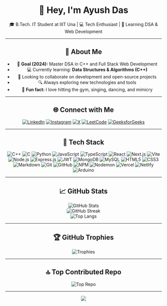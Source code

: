 <div align="center">

# 👋 Hey, I'm Ayush Das  
🎓 B.Tech. IT Student at IIIT Una | 💻 Tech Enthusiast | 🧠 Learning DSA & Web Development

---

## 🚀 About Me

- 🎯 **Goal (2024):** Master DSA in C++ and Full Stack Web Development  
- 💻 Currently learning: **Data Structures & Algorithms (C++)**  
- 🤝 Looking to collaborate on development and open-source projects  
- 🔍 Always exploring new technologies and tools  
- 💪 **Fun fact:** I love hitting the gym, singing, dancing, and mimicry

---

<!--
<p align="center"> 
  Visitor Count:<br>
  <img src= "https://profile-counter.glitch.me/Ayushdas1904/count.svg" />
</p>
-->

## 🌐 Connect with Me

[![LinkedIn](https://img.shields.io/badge/LinkedIn-%230077B5.svg?logo=linkedin&logoColor=white)](https://www.linkedin.com/in/ayush-das-4674a1239/) [![Instagram](https://img.shields.io/badge/Instagram-%23E4405F.svg?logo=Instagram&logoColor=white)](https://www.instagram.com/__ayushdas_/) [![X](https://img.shields.io/badge/X-black.svg?logo=X&logoColor=white)](https://x.com/das_codes) [![LeetCode](https://img.shields.io/badge/LeetCode-%23FFA116.svg?logo=leetcode&logoColor=black)](https://leetcode.com/Ayushdas1904/)  [![GeeksforGeeks](https://img.shields.io/badge/GeeksforGeeks-%2300FF00.svg?logo=geeksforgeeks&logoColor=black)](https://auth.geeksforgeeks.org/user/user_kbej8yhgzhc/)

---

## 🧰 Tech Stack

![C++](https://img.shields.io/badge/C++-00599C?style=flat&logo=c%2B%2B&logoColor=white) ![C](https://img.shields.io/badge/C-00599C?style=flat&logo=c&logoColor=white) ![Python](https://img.shields.io/badge/Python-3670A0?style=flat&logo=python&logoColor=ffdd54) ![JavaScript](https://img.shields.io/badge/JavaScript-323330?style=flat&logo=javascript&logoColor=F7DF1E) ![TypeScript](https://img.shields.io/badge/TypeScript-007ACC?style=flat&logo=typescript&logoColor=white) ![React](https://img.shields.io/badge/React-20232A?style=flat&logo=react&logoColor=61DAFB) ![Next.js](https://img.shields.io/badge/Next.js-black?style=flat&logo=next.js&logoColor=white) ![Vite](https://img.shields.io/badge/Vite-646CFF?style=flat&logo=vite&logoColor=white) ![Node.js](https://img.shields.io/badge/Node.js-6DA55F?style=flat&logo=node.js&logoColor=white) ![Express.js](https://img.shields.io/badge/Express.js-404d59?style=flat&logo=express&logoColor=61DAFB) ![JWT](https://img.shields.io/badge/JWT-black?style=flat&logo=JSON%20web%20tokens) ![MongoDB](https://img.shields.io/badge/MongoDB-4ea94b?style=flat&logo=mongodb&logoColor=white) ![MySQL](https://img.shields.io/badge/MySQL-4479A1?style=flat&logo=mysql&logoColor=white) ![HTML5](https://img.shields.io/badge/HTML5-E34F26?style=flat&logo=html5&logoColor=white) ![CSS3](https://img.shields.io/badge/CSS3-1572B6?style=flat&logo=css3&logoColor=white) ![Markdown](https://img.shields.io/badge/Markdown-000000?style=flat&logo=markdown&logoColor=white) ![Git](https://img.shields.io/badge/Git-F05033?style=flat&logo=git&logoColor=white) ![GitHub](https://img.shields.io/badge/GitHub-121011?style=flat&logo=github&logoColor=white) ![NPM](https://img.shields.io/badge/NPM-CB3837?style=flat&logo=npm&logoColor=white) ![Nodemon](https://img.shields.io/badge/Nodemon-233330?style=flat&logo=nodemon&logoColor=BBDEAD) ![Vercel](https://img.shields.io/badge/Vercel-000000?style=flat&logo=vercel&logoColor=white) ![Netlify](https://img.shields.io/badge/Netlify-00C7B7?style=flat&logo=netlify&logoColor=white) ![Arduino](https://img.shields.io/badge/Arduino-00979D?style=flat&logo=Arduino&logoColor=white)

---

## 📈 GitHub Stats

![GitHub Stats](https://github-readme-stats.vercel.app/api?username=Ayushdas1904&theme=dracula&hide_border=false&show_icons=true)  
![GitHub Streak](https://github-readme-streak-stats.herokuapp.com/?user=Ayushdas1904&theme=dracula&hide_border=false)  
![Top Langs](https://github-readme-stats.vercel.app/api/top-langs/?username=Ayushdas1904&theme=dracula&hide_border=false&layout=compact)

---

## 🏆 GitHub Trophies

![Trophies](https://github-profile-trophy.vercel.app/?username=Ayushdas1904&theme=dracula&no-frame=true&no-bg=true&margin-w=4)

---

## 🔝 Top Contributed Repo

![Top Repo](https://github-contributor-stats.vercel.app/api?username=Ayushdas1904&limit=5&theme=dark&combine_all_yearly_contributions=true)

---

[![](https://visitcount.itsvg.in/api?id=Ayushdas1904&icon=0&color=3)](https://visitcount.itsvg.in)

</div>
